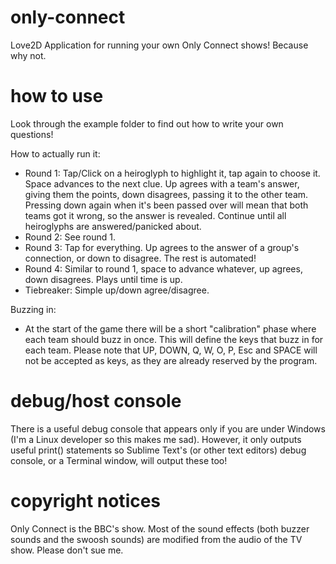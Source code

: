 only-connect
============

Love2D Application for running your own Only Connect shows! Because why not.


how to use
====

Look through the example folder to find out how to write your own questions!

How to actually run it:
* Round 1: Tap/Click on a heiroglyph to highlight it, tap again to choose it. Space advances to the next clue. Up agrees with a team's answer, giving them the points, down disagrees, passing it to the other team. Pressing down again when it's been passed over will mean that both teams got it wrong, so the answer is revealed. Continue until all heiroglyphs are answered/panicked about.
* Round 2: See round 1.
* Round 3: Tap for everything. Up agrees to the answer of a group's connection, or down to disagree. The rest is automated!
* Round 4: Similar to round 1, space to advance whatever, up agrees, down disagrees. Plays until time is up.
* Tiebreaker: Simple up/down agree/disagree.

Buzzing in:
* At the start of the game there will be a short "calibration" phase where each team should buzz in once. This will define the keys that buzz in for each team. Please note that UP, DOWN, Q, W, O, P, Esc and SPACE will not be accepted as keys, as they are already reserved by the program.


debug/host console
====

There is a useful debug console that appears only if you are under Windows (I'm a Linux developer so this makes me sad). However, it only outputs useful print() statements so Sublime Text's (or other text editors) debug console, or a Terminal window, will output these too!


copyright notices
====

Only Connect is the BBC's show. Most of the sound effects (both buzzer sounds and the swoosh sounds) are modified from the audio of the TV show. Please don't sue me.